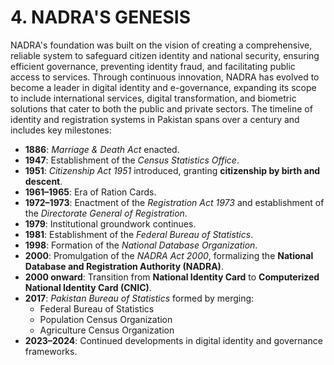 # 4. NADRA'S GENESIS 

NADRA's foundation was built on the vision of creating a comprehensive, reliable system to safeguard citizen identity and national security, ensuring efficient governance, preventing identity fraud, and facilitating public access to services. Through continuous innovation, NADRA has evolved to become a leader in digital identity and e-governance, expanding its scope to include international services, digital transformation, and biometric solutions that cater to both the public and private sectors.
The timeline of identity and registration systems in Pakistan spans over a century and includes key milestones:

- **1886**: *Marriage & Death Act* enacted.
- **1947**: Establishment of the *Census Statistics Office*.
- **1951**: *Citizenship Act 1951* introduced, granting **citizenship by birth and descent**.
- **1961–1965**: Era of Ration Cards.
- **1972–1973**: Enactment of the *Registration Act 1973* and establishment of the *Directorate General of Registration*.
- **1979**: Institutional groundwork continues.
- **1981**: Establishment of the *Federal Bureau of Statistics*.
- **1998**: Formation of the *National Database Organization*.
- **2000**: Promulgation of the *NADRA Act 2000*, formalizing the **National Database and Registration Authority (NADRA)**.
- **2000 onward**: Transition from **National Identity Card** to **Computerized National Identity Card (CNIC)**.
- **2017**: *Pakistan Bureau of Statistics* formed by merging:
  - Federal Bureau of Statistics
  - Population Census Organization
  - Agriculture Census Organization
- **2023–2024**: Continued developments in digital identity and governance frameworks.
